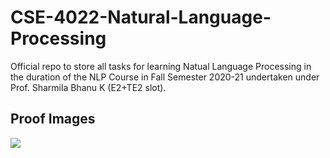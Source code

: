 # CSE-4022-Natural-Language-Processing
Official repo to store all tasks for learning Natual Language Processing in the duration of the NLP Course in Fall Semester 2020-21 undertaken under Prof. Sharmila Bhanu K (E2+TE2 slot).

## Proof Images
<image src = "images/pod.PNG">
